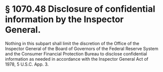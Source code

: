 # § 1070.48   Disclosure of confidential information by the Inspector General.

Nothing in this subpart shall limit the discretion of the Office of the Inspector General of the Board of Governors of the Federal Reserve System and the Consumer Financial Protection Bureau to disclose confidential information as needed in accordance with the Inspector General Act of 1978, 5 U.S.C. App. 3.




